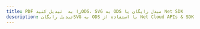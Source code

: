 ---title: PDF را به  تبدیل کنیدODS، SVG به ODS مبدل رایگان یا Net SDKdescription: تبدیل رایگانSVG به ODS با استفاده از Net Cloud APIs & SDK همچنین اسناد PDF را در Cloud ایجاد، ویرایش و رندر کنید.---